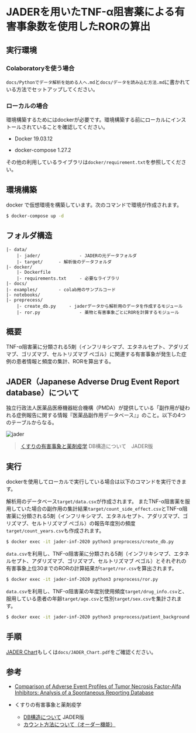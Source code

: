 # JADERを用いたTNF-α阻害薬による有害事象数を使用したRORの算出

## 実行環境

### Colaboratoryを使う場合

`docs/Pythonでデータ解析を始める人へ.md`と`docs/データを読み込む方法.md`に書かれている方法でセットアップしてください。

### ローカルの場合

環境構築するためにはdockerが必要です。環境構築する前にローカルにインストールされていることを確認してください。

- Docker  19.03.12

- docker-compose 1.27.2

その他の利用しているライブラリは`docker/requirement.txt`を参照してください。

## 環境構築

docker で仮想環境を構築しています。次のコマンドで環境が作成されます。

```bash
$ docker-compose up -d
```

## フォルダ構造

```
|- data/
	|- jader/　　　　　　　　　- JADERの元データフォルダ
	|- target/		- 解析後のデータフォルダ
|- docker/
	|- Dockerfile
	|- requirements.txt     - 必要なライブラリ
|- docs/
|- examples/		- colab用のサンプルコード
|- notebooks/
|- preprecess/
	|- create_db.py  	- jaderデータから解析用のデータを作成するモジュール
	|- ror.py　　　　　　　　　- 薬物と有害事象ごとにRORを計算するモジュール
```

## 概要

TNF-α阻害薬に分類される5剤（インフリキシマブ、エタネルセプト、アダリズマブ、ゴリズマブ、セルトリズマブ ぺゴル）に関連する有害事象が発生した症例の患者情報と頻度の集計、RORを算出する。

## JADER（Japanese Adverse Drug Event Report database）について

独立行政法人医薬品医療機器総合機構（PMDA）が提供している「副作用が疑われる症例報告に関する情報『医薬品副作用データベース』」のこと。以下の4つのテーブルからなる。

 ![jader](https://czeek.com/wp-content/uploads/2017/08/ERJADER.png)

> [くすりの有害事象と薬剤疫学](https://czeek.com/) DB構造について　JADER版

## 実行

dockerを使用してローカルで実行している場合は以下のコマンドを実行できます。

解析用のデータベース`target/data.csv`が作成されます。 またTNF-α阻害薬を服用していた場合の副作用の集計結果`target/count_side_effect.csv`とTNF-α阻害薬に分類される5剤（インフリキシマブ、エタネルセプト、アダリズマブ、ゴリズマブ、セルトリズマブ ぺゴル）の報告年度別の頻度`target/count_years.csv`も作成されます。

```bash
$ docker exec -it jader-inf-2020 python3 preprocess/create_db.py
```

`data.csv`を利用し、TNF-α阻害薬に分類される5剤（インフリキシマブ、エタネルセプト、アダリズマブ、ゴリズマブ、セルトリズマブ ぺゴル）とそれぞれの有害事象上位30までのRORの計算結果が`target/ror.csv`を算出されます。

```bash
$ docker exec -it jader-inf-2020 python3 preprocess/ror.py
```

`data.csv`を利用し、TNF-α阻害薬の年度別使用頻度`target/drug_info.csv`と、服用している患者の年齢`target/age.csv`と性別`target/sex.csv`を集計されます。

```bash
$ docker exec -it jader-inf-2020 python3 preprocess/patient_background.py
```

## 手順

[JADER Chart](https://drive.google.com/file/d/1RGTW2zzOCfx7wEXK7ai4j6r4eQQeH9Wr/view?usp=sharing)もしくは`docs/JADER_Chart.pdf`をご確認ください。

## 参考

- [Comparison of Adverse Event Profiles of Tumor Necrosis Factor-Alfa Inhibitors: Analysis of a Spontaneous Reporting Database](https://www.ncbi.nlm.nih.gov/pmc/articles/PMC7439489/)

- くすりの有害事象と薬剤疫学

    -  [DB構造について](https://czeek.com/epidemiology/dbstructure_jader/) JADER版
    - [カウント方法について（オーダー機能）](https://czeek.com/jissen/howtocount/)
